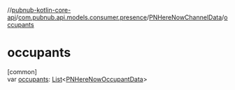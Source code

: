 //[pubnub-kotlin-core-api](../../../index.md)/[com.pubnub.api.models.consumer.presence](../index.md)/[PNHereNowChannelData](index.md)/[occupants](occupants.md)

# occupants

[common]\
var [occupants](occupants.md): [List](https://kotlinlang.org/api/core/kotlin-stdlib/kotlin.collections/-list/index.html)&lt;[PNHereNowOccupantData](../-p-n-here-now-occupant-data/index.md)&gt;
